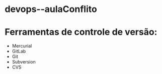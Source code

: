# devops--aulaConflito

# Ferramentas de controle de versão:

* Mercurial
* GitLab
* Git
* Subversion
* CVS
